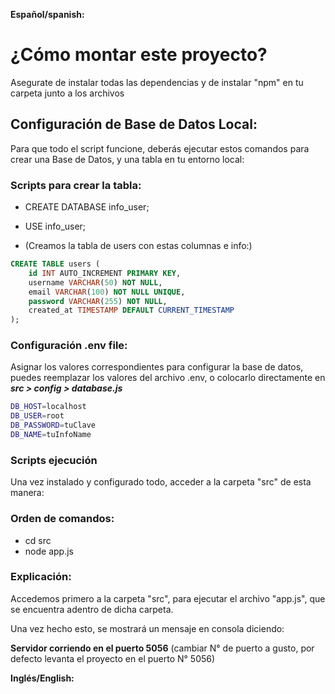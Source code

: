 **Español/spanish:**
# ¿Cómo montar este proyecto?

Asegurate de instalar todas las dependencias y de instalar "npm" en tu carpeta junto a los archivos

## Configuración de Base de Datos Local:

Para que todo el script funcione, deberás ejecutar estos comandos para crear una Base de Datos, y una tabla en tu entorno local:

### Scripts para crear la tabla:

- CREATE DATABASE info_user;
- USE info_user;

- (Creamos la tabla de users con estas columnas e info:)
```sql
CREATE TABLE users (
    id INT AUTO_INCREMENT PRIMARY KEY,
    username VARCHAR(50) NOT NULL,
    email VARCHAR(100) NOT NULL UNIQUE,
    password VARCHAR(255) NOT NULL,
    created_at TIMESTAMP DEFAULT CURRENT_TIMESTAMP
);
```

### Configuración .env file:

Asignar los valores correspondientes para configurar la base de datos, puedes reemplazar los valores del archivo .env, o colocarlo directamente en ***src > config > database.js***
```bash
DB_HOST=localhost
DB_USER=root
DB_PASSWORD=tuClave
DB_NAME=tuInfoName
```
### Scripts ejecución

Una vez instalado y configurado todo, acceder a la carpeta "src" de esta manera:

### Orden de comandos:

- cd src
- node app.js

### Explicación:

Accedemos primero a la carpeta "src", para ejecutar el archivo "app.js", que se encuentra adentro de dicha carpeta.

Una vez hecho esto, se mostrará un mensaje en consola diciendo:

**Servidor corriendo en el puerto 5056** 
(cambiar N° de puerto a gusto, por defecto levanta el proyecto en el puerto N° 5056)

**Inglés/English:**